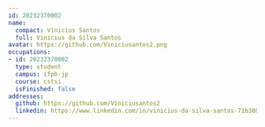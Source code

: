 ```yaml
---
id: 20232370002
name:
  compact: Vinicius Santos
  full: Vinicius da Silva Santos
avatar: https://github.com/Viniciusantos2.png
occupations:
- id: 20232370002
  type: student
  campus: ifpb-jp
  course: cstsi
  isFinished: false
addresses:
  github: https://github.com/Viniciusantos2
  linkedin: https://www.linkedin.com/in/vinicius-da-silva-santos-71b380327/
---
```


